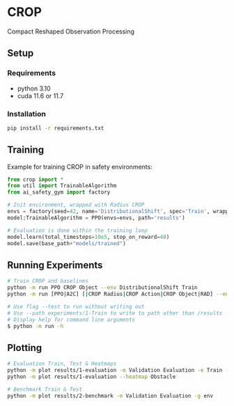 # CROP

Compact Reshaped Observation Processing
## Setup

### Requirements

- python 3.10
- cuda 11.6 or 11.7

### Installation

```sh
pip install -r requirements.txt
```

## Training

Example for training CROP in safety environments:

```python
from crop import * 
from util import TrainableAlgorithm
from ai_safety_gym import factory

# Init environment, wrapped with Radius CROP 
envs = factory(seed=42, name='DistributionalShift', spec='Train', wrapper=CROP('Radius'))
model:TrainableAlgorithm = PPO(envs=envs, path='results')

# Evaluation is done within the training loop
model.learn(total_timesteps=10e5, stop_on_reward=40)
model.save(base_path+"models/trained")
```

## Running Experiments

```sh
# Train CROP and baselines 
python -m run PPO CROP Object --env DistributionalShift Train
python -m run [PPO|A2C] [|CROP Radius|CROP Action|CROP Object|RAD] --env [Train|Maze7|Mazes7|Maze11|Mazes11]

# Use flag --test to run without writing out
# Use --path experiments/1-Train to write to path other than /results
# Display help for command line arguments 
$ python -m run -h
```

## Plotting

```sh
# Evaluation Train, Test & Heatmaps
python -m plot results/1-evaluation -m Validation Evaluation -e Train -a PPO -g env algorithm 
python -m plot results/1-evaluation --heatmap Obstacle 

# Benchmark Train & Test 
python -m plot results/2-benchmark -m Validation Evaluation -g env
